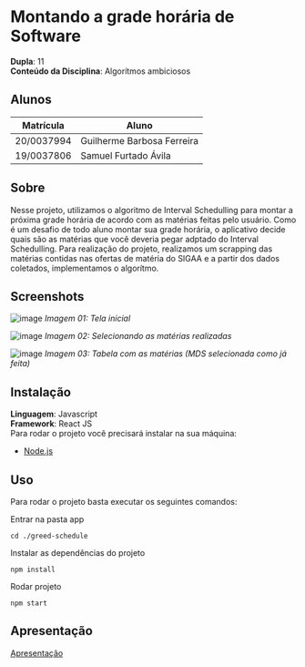 # Montando a grade horária de Software

**Dupla**: 11<br>
**Conteúdo da Disciplina**: Algorítmos ambiciosos<br>

## Alunos
|Matrícula | Aluno |
| -- | -- |
| 20/0037994  |  Guilherme Barbosa Ferreira |
| 19/0037806  |  Samuel Furtado Ávila |

## Sobre 
Nesse projeto, utilizamos o algoritmo de Interval Schedulling para montar a próxima grade horária de acordo com as matérias feitas pelo usuário. Como é um desafio de todo aluno montar sua grade horária, o aplicativo decide quais são as matérias que você deveria pegar adptado do Interval Schedulling. Para realização do projeto, realizamos um scrapping das matérias contidas nas ofertas de matéria do SIGAA e a partir dos dados coletados, implementamos o algorítmo.

## Screenshots
![image](https://user-images.githubusercontent.com/88190414/212800461-65a3f695-1107-4df8-93e6-46660de14a29.png)
_Imagem 01: Tela inicial_

![image](https://user-images.githubusercontent.com/88190414/212800521-886aa51a-193a-432a-936d-abebd28c184b.png)
_Imagem 02: Selecionando as matérias realizadas_

![image](https://user-images.githubusercontent.com/88190414/212956802-fcb1c076-357b-4d3d-92e5-340f79b0ed4f.png)
_Imagem 03: Tabela com as matérias (MDS selecionada como já feita)_

## Instalação 
**Linguagem**: Javascript<br>
**Framework**: React JS<br>
Para rodar o projeto você precisará instalar na sua máquina:
- [Node.js](https://nodejs.org/en/)


## Uso 
Para rodar o projeto basta executar os seguintes comandos:

Entrar na pasta app
````
cd ./greed-schedule
````

Instalar as dependências do projeto
````
npm install
````

Rodar projeto
````
npm start
````

## Apresentação

[Apresentação](./greed-schedule/src/assets/Apresentacao.mp4)